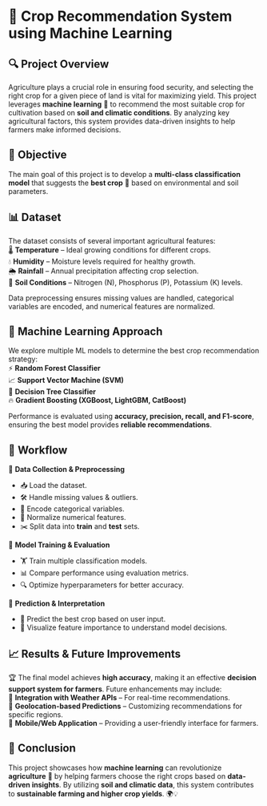 

# 🌱 **Crop Recommendation System using Machine Learning**  

## 🔍 **Project Overview**  
Agriculture plays a crucial role in ensuring food security, and selecting the right crop for a given piece of land is vital for maximizing yield. This project leverages **machine learning** 🤖 to recommend the most suitable crop for cultivation based on **soil and climatic conditions**. By analyzing key agricultural factors, this system provides data-driven insights to help farmers make informed decisions.  

## 🎯 **Objective**  
The main goal of this project is to develop a **multi-class classification model** that suggests the **best crop** 🌾 based on environmental and soil parameters.  

## 📊 **Dataset**  
The dataset consists of several important agricultural features:  
🌡️ **Temperature** – Ideal growing conditions for different crops.  
💧 **Humidity** – Moisture levels required for healthy growth.  
🌦️ **Rainfall** – Annual precipitation affecting crop selection.  
🌱 **Soil Conditions** – Nitrogen (N), Phosphorus (P), Potassium (K) levels.  

Data preprocessing ensures missing values are handled, categorical variables are encoded, and numerical features are normalized.  

## 🧠 **Machine Learning Approach**  
We explore multiple ML models to determine the best crop recommendation strategy:  
⚡ **Random Forest Classifier**  
📈 **Support Vector Machine (SVM)**  
🎯 **Decision Tree Classifier**  
🔥 **Gradient Boosting (XGBoost, LightGBM, CatBoost)**  

Performance is evaluated using **accuracy, precision, recall, and F1-score**, ensuring the best model provides **reliable recommendations**.  

## 🔄 **Workflow**  
🔹 **Data Collection & Preprocessing**  
   - 📥 Load the dataset.  
   - 🛠️ Handle missing values & outliers.  
   - 🔢 Encode categorical variables.  
   - 📏 Normalize numerical features.  
   - ✂️ Split data into **train** and **test** sets.  

🔹 **Model Training & Evaluation**  
   - 🏋️ Train multiple classification models.  
   - 📊 Compare performance using evaluation metrics.  
   - 🔍 Optimize hyperparameters for better accuracy.  

🔹 **Prediction & Interpretation**  
   - 🌾 Predict the best crop based on user input.  
   - 📌 Visualize feature importance to understand model decisions.  

## 📈 **Results & Future Improvements**  
🏆 The final model achieves **high accuracy**, making it an effective **decision support system for farmers**. Future enhancements may include:  
🔹 **Integration with Weather APIs** – For real-time recommendations.  
🔹 **Geolocation-based Predictions** – Customizing recommendations for specific regions.  
🔹 **Mobile/Web Application** – Providing a user-friendly interface for farmers.  

## 🚀 **Conclusion**  
This project showcases how **machine learning** can revolutionize **agriculture** 🌾 by helping farmers choose the right crops based on **data-driven insights**. By utilizing **soil and climatic data**, this system contributes to **sustainable farming and higher crop yields**. 🌍💡  
